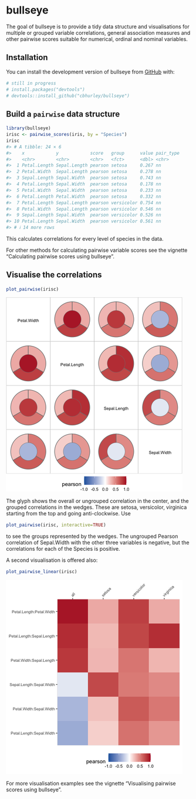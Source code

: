 
<!-- README.md is generated from README.Rmd. Please edit that file -->

# bullseye

<!-- badges: start -->
<!-- badges: end -->

The goal of bullseye is to provide a tidy data structure and
visualisations for multiple or grouped variable correlations, general
association measures and other pairwise scores suitable for numerical,
ordinal and nominal variables.

## Installation

You can install the development version of bullseye from
[GitHub](https://github.com/) with:

``` r
# still in progress
# install.packages("devtools")
# devtools::install_github("cbhurley/bullseye")
```

## Build a `pairwise` data structure

``` r
library(bullseye)
irisc <- pairwise_scores(iris, by = "Species") 
irisc
#> # A tibble: 24 × 6
#>    x            y            score   group      value pair_type
#>    <chr>        <chr>        <chr>   <fct>      <dbl> <chr>    
#>  1 Petal.Length Sepal.Length pearson setosa     0.267 nn       
#>  2 Petal.Width  Sepal.Length pearson setosa     0.278 nn       
#>  3 Sepal.Length Sepal.Width  pearson setosa     0.743 nn       
#>  4 Petal.Length Sepal.Width  pearson setosa     0.178 nn       
#>  5 Petal.Width  Sepal.Width  pearson setosa     0.233 nn       
#>  6 Petal.Length Petal.Width  pearson setosa     0.332 nn       
#>  7 Petal.Length Sepal.Length pearson versicolor 0.754 nn       
#>  8 Petal.Width  Sepal.Length pearson versicolor 0.546 nn       
#>  9 Sepal.Length Sepal.Width  pearson versicolor 0.526 nn       
#> 10 Petal.Length Sepal.Width  pearson versicolor 0.561 nn       
#> # ℹ 14 more rows
```

This calculates correlations for every level of species in the data.

For other methods for calculating pairwise variable scores see the
vignette “Calculating pairwise scores using bullseye”.

## Visualise the correlations

``` r
plot_pairwise(irisc)
```

![](man/figures/README-vis1-1.png)<!-- -->

The glyph shows the overall or ungrouped correlation in the center, and
the grouped correlations in the wedges. These are setosa, versicolor,
virginica starting from the top and going anti-clockwise. Use

``` r
plot_pairwise(irisc, interactive=TRUE)
```

to see the groups represented by the wedges. The ungrouped Pearson
correlation of Sepal.Width with the other three variables is negative,
but the correlations for each of the Species is positive.

A second visualisation is offered also:

``` r
plot_pairwise_linear(irisc)
```

![](man/figures/README-vis2-1.png)<!-- -->

For more visualisation examples see the vignette “Visualising pairwise
scores using bullseye”.
